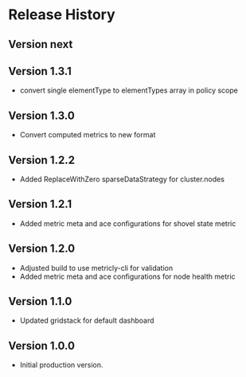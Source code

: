 # Release History

## Version next

## Version 1.3.1

* convert single elementType to elementTypes array in policy scope

## Version 1.3.0

* Convert computed metrics to new format

## Version 1.2.2

* Added ReplaceWithZero sparseDataStrategy for cluster.nodes

## Version 1.2.1

* Added metric meta and ace configurations for shovel state metric

## Version 1.2.0

* Adjusted build to use metricly-cli for validation
* Added metric meta and ace configurations for node health metric

## Version 1.1.0

* Updated gridstack for default dashboard

## Version 1.0.0

* Initial production version.
